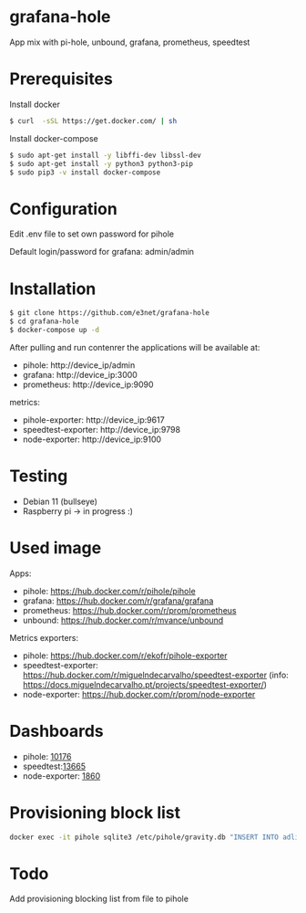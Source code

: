 # grafana-hole
App mix with pi-hole, unbound, grafana, prometheus, speedtest


# Prerequisites

Install docker
```sh
$ curl  -sSL https://get.docker.com/ | sh
```
Install docker-compose
```sh
$ sudo apt-get install -y libffi-dev libssl-dev
$ sudo apt-get install -y python3 python3-pip
$ sudo pip3 -v install docker-compose
```
# Configuration
Edit .env file to set own password for pihole

Default login/password for grafana: admin/admin

# Installation
```sh
$ git clone https://github.com/e3net/grafana-hole
$ cd grafana-hole
$ docker-compose up -d
```

After pulling and run contenrer the applications will be available at:
- pihole: http://device_ip/admin
- grafana: http://device_ip:3000
- prometheus: http://device_ip:9090

metrics:
- pihole-exporter: http://device_ip:9617
- speedtest-exporter: http://device_ip:9798
- node-exporter: http://device_ip:9100

# Testing
- Debian 11 (bullseye)
- Raspberry pi -> in progress :)

# Used image
Apps:
- pihole: https://hub.docker.com/r/pihole/pihole
- grafana: https://hub.docker.com/r/grafana/grafana
- prometheus: https://hub.docker.com/r/prom/prometheus
- unbound: https://hub.docker.com/r/mvance/unbound

Metrics exporters:
- pihole: https://hub.docker.com/r/ekofr/pihole-exporter
- speedtest-exporter: https://hub.docker.com/r/miguelndecarvalho/speedtest-exporter  (info: https://docs.miguelndecarvalho.pt/projects/speedtest-exporter/)
- node-exporter: https://hub.docker.com/r/prom/node-exporter

# Dashboards
- pihole: [10176](https://grafana.com/grafana/dashboards/10176-pi-hole-exporter/)
- speedtest:[13665](https://grafana.com/grafana/dashboards/13665-speedtest-exporter-dashboard/)
- node-exporter: [1860](https://grafana.com/grafana/dashboards/1860-node-exporter-full/)

# Provisioning block list
```sh
docker exec -it pihole sqlite3 /etc/pihole/gravity.db "INSERT INTO adlist (address, enabled, comment) VALUES ('https://hole.cert.pl/domains/domains.txt', 1, 'cert');"
```
# Todo
Add provisioning blocking list from file to pihole
